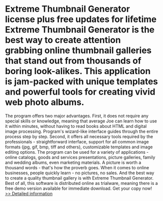 # Extreme Thumbnail Generator license plus free updates for lifetime<br />Extreme Thumbnail Generator is the best way to create attention grabbing online thumbnail galleries that stand out from thousands of boring look-alikes. This application is jam-packed with unique templates and powerful tools for creating vivid web photo albums.
The program offers two major advantages. First, it does not require any special skills or knowledge, meaning that average Joe can learn how to use it within minutes, without having to read books about HTML and digital image processing. Program's wizard-like interface guides through the entire process step by step. Second, it offers all necessary tools required by the professionals - straightforward interface, support for all common image formats (jpg, gif, bmp, tiff and others), customizable templates and image editing options.
The program can be used for a variety of applications - online catalogs, goods and services presentations, picture galleries, family and wedding albums, even marketing materials. A picture is worth a thousand words - that's how the proverb goes. When it comes to online businesses, people quickly learn - no pictures, no sales. And the best way to create a quality thumbnail gallery is with Extreme Thumbnail Generator.
Best of all, this software is distributed online as trialware, meaning there is a free demo version available for immediate download. Get your copy now!<br />[>> Detailed information](https://secure.shareit.com/shareit/product.html?productid=300295653&affiliateid=200057808)